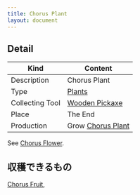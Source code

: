 ```yaml
---
title: Chorus Plant
layout: document
---
```

## Detail

|Kind|Content|
|---|---|
|Description|Chorus Plant|
|Type|[Plants](Plants)|
|Collecting Tool|[Wooden Pickaxe](Wooden_Pickaxe)|
|Place|The End|
|Production|Grow [Chorus Plant](Chorus_Plant)|

See [Chorus Flower](Chorus_Flower).

## 収穫できるもの

[Chorus Fruit](Chorus_Fruit),
